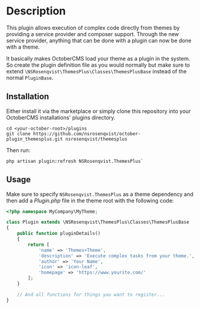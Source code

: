 # Description

This plugin allows execution of complex code directly from themes by providing
a service provider and composer support. Through the new service provider,
anything that can be done with a plugin can now be done with a theme.

It basically makes OctoberCMS load your theme as a plugin in the system. So
create the plugin definition file as you would normally but make sure to extend
`\NSRosenqvist\ThemesPlus\Classes\ThemesPlusBase` instead of the normal
`PluginBase`.

## Installation

Either install it via the marketplace or simply clone this repository into your
OctoberCMS installations' plugins directory.

```shell
cd <your-october-root>/plugins
git clone https://github.com/nsrosenqvist/october-plugin_themesplus.git nsrosenqvist/themesplus
```

Then run:
```shell
php artisan plugin:refresh NSRosenqvist.ThemesPlus`
```

## Usage

Make sure to specify `NSRosenqvist.ThemesPlus` as a theme dependency and then
add a *Plugin.php* file in the theme root with the following code:

```php
<?php namespace MyCompany\MyTheme;

class Plugin extends \NSRosenqvist\ThemesPlus\Classes\ThemesPlusBase
{
    public function pluginDetails()
    {
        return [
            'name' => 'Themes+Theme',
            'description' => 'Execute complex tasks from your theme.',
            'author' => 'Your Name',
            'icon' => 'icon-leaf',
            'homepage' => 'https://www.yourite.com/'
        ];
    }

    // And all functions for things you want to register...
}
```
